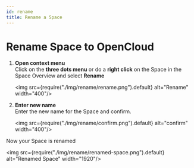 ```yaml
---
id: rename
title: Rename a Space
---
```

# Rename Space to OpenCloud



1. **Open context menu**  
   Click on the **three dots menu** or do a **right click** on the Space in the Space Overview and select **Rename**

    <img src={require("./img/rename/rename.png").default} alt="Rename" width="400"/> 

2. **Enter new name**  
   Enter the new name for the Space and confirm.

   <img src={require("./img/rename/confirm.png").default} alt="confirm" width="400"/> 

Now your Space is renamed

<img src={require("./img/rename/renamed-space.png").default} alt="Renamed Space" width="1920"/> 

